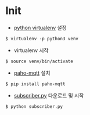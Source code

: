 # Init

* [python virtualenv](http://python-guide-pt-br.readthedocs.io/en/latest/dev/virtualenvs/) 설정
```
$ virtualenv -p python3 venv
```
* virtualenv 시작
```
$ source venv/bin/activate
```
* [paho-mqtt](https://github.com/eclipse/paho.mqtt.python) 설치 
```
$ pip install paho-mqtt
```

* [subscriber.py](https://trello-attachments.s3.amazonaws.com/5891d84ab3cb5a9ee21bc61f/5915b2261bda86a921b44b30/e78c9abebcdd6296b4ebf04b8c7bc529/subscriber.py) 다운로드 및 시작
```
$ python subscriber.py 
```